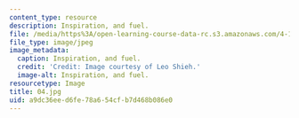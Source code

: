 ```yaml
---
content_type: resource
description: Inspiration, and fuel.
file: /media/https%3A/open-learning-course-data-rc.s3.amazonaws.com/4-104-architecture-studio-intentions-spring-2005/a9dc36eed6fe78a654cfb7d468b086e0_04.jpg
file_type: image/jpeg
image_metadata:
  caption: Inspiration, and fuel.
  credit: 'Credit: Image courtesy of Leo Shieh.'
  image-alt: Inspiration, and fuel.
resourcetype: Image
title: 04.jpg
uid: a9dc36ee-d6fe-78a6-54cf-b7d468b086e0
---
```

